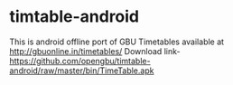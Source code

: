 # timtable-android
This is android offline port of GBU Timetables available at http://gbuonline.in/timetables/
Download link-
https://github.com/opengbu/timtable-android/raw/master/bin/TimeTable.apk
